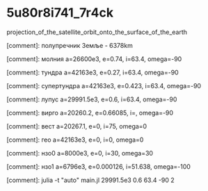 # 5u80r8i741_7r4ck
projection_of_the_satellite_orbit_onto_the_surface_of_the_earth

[comment]: полупречник Земље - 6378km

[comment]: молния a=26600e3, e=0.74, i=63.4, omega=-90

[comment]: тундра a=42163e3, e=0.27, i=63.4, omega=-90

[comment]: супертундра a=42163e3, e=0.423, i=63.4, omega=-90

[comment]: лупус a=29991.5e3, e=0.6, i=63.4, omega=-90

[comment]: вирго a=20260.2, e=0.66085, i=, omega=-90

[comment]: вест a=20267.1, e=0, i=75, omega=0

[comment]: гео a=42163e3, e=0, i=0, omega=0

[comment]: нзо0 a=8000e3, e=0, i=30, omega=30

[comment]: нзо1 a=6796e3, e=0.000126, i=51.638, omega=-100

[comment]: julia -t "auto" main.jl 29991.5e3 0.6 63.4 -90 2